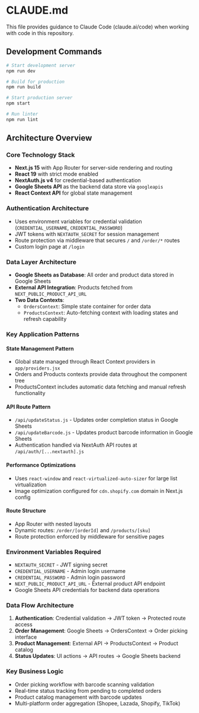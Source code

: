 # CLAUDE.md

This file provides guidance to Claude Code (claude.ai/code) when working with code in this repository.

## Development Commands

```bash
# Start development server
npm run dev

# Build for production
npm run build

# Start production server
npm start

# Run linter
npm run lint
```

## Architecture Overview

### Core Technology Stack
- **Next.js 15** with App Router for server-side rendering and routing
- **React 19** with strict mode enabled
- **NextAuth.js v4** for credential-based authentication
- **Google Sheets API** as the backend data store via `googleapis`
- **React Context API** for global state management

### Authentication Architecture
- Uses environment variables for credential validation (`CREDENTIAL_USERNAME`, `CREDENTIAL_PASSWORD`)
- JWT tokens with `NEXTAUTH_SECRET` for session management
- Route protection via middleware that secures `/` and `/order/*` routes
- Custom login page at `/login`

### Data Layer Architecture
- **Google Sheets as Database**: All order and product data stored in Google Sheets
- **External API Integration**: Products fetched from `NEXT_PUBLIC_PRODUCT_API_URL`
- **Two Data Contexts**:
  - `OrdersContext`: Simple state container for order data
  - `ProductsContext`: Auto-fetching context with loading states and refresh capability

### Key Application Patterns

#### State Management Pattern
- Global state managed through React Context providers in `app/providers.jsx`
- Orders and Products contexts provide data throughout the component tree
- ProductsContext includes automatic data fetching and manual refresh functionality

#### API Route Pattern
- `/api/updateStatus.js` - Updates order completion status in Google Sheets
- `/api/updateBarcode.js` - Updates product barcode information in Google Sheets
- Authentication handled via NextAuth API routes at `/api/auth/[...nextauth].js`

#### Performance Optimizations
- Uses `react-window` and `react-virtualized-auto-sizer` for large list virtualization
- Image optimization configured for `cdn.shopify.com` domain in Next.js config

#### Route Structure
- App Router with nested layouts
- Dynamic routes: `/order/[orderId]` and `/products/[sku]`
- Route protection enforced by middleware for sensitive pages

### Environment Variables Required
- `NEXTAUTH_SECRET` - JWT signing secret
- `CREDENTIAL_USERNAME` - Admin login username
- `CREDENTIAL_PASSWORD` - Admin login password  
- `NEXT_PUBLIC_PRODUCT_API_URL` - External product API endpoint
- Google Sheets API credentials for backend data operations

### Data Flow Architecture
1. **Authentication**: Credential validation → JWT token → Protected route access
2. **Order Management**: Google Sheets → OrdersContext → Order picking interface
3. **Product Management**: External API → ProductsContext → Product catalog
4. **Status Updates**: UI actions → API routes → Google Sheets backend

### Key Business Logic
- Order picking workflow with barcode scanning validation
- Real-time status tracking from pending to completed orders
- Product catalog management with barcode updates
- Multi-platform order aggregation (Shopee, Lazada, Shopify, TikTok)
